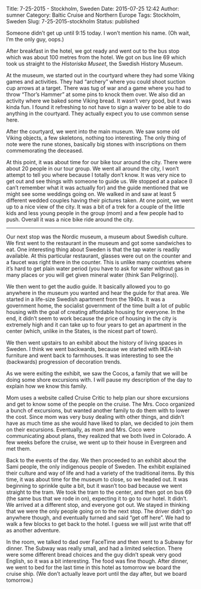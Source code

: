 Title: 7-25-2015 - Stockholm, Sweden
Date: 2015-07-25 12:42
Author: sumner
Category: Baltic Cruise and Northern Europe
Tags: Stockholm, Sweden
Slug: 7-25-2015-stockholm
Status: published

Someone didn’t get up until 9:15 today. I won’t mention his name. (Oh
wait, I’m the only guy, oops.)

After breakfast in the hotel, we got ready and went out to the bus stop
which was about 100 metres from the hotel. We got on bus line 69 which
took us straight to the *Historiska Museet*, the Swedish History Museum.

At the museum, we started out in the courtyard where they had some
Viking games and activities. They had “archery” where you could shoot
suction cup arrows at a target. There was tug of war and a game where
you had to throw “Thor’s Hammer” at some pins to knock them over. We
also did an activity where we baked some Viking bread. It wasn’t very
good, but it was kinda fun. I found it refreshing to not have to sign a
waiver to be able to do anything in the courtyard. They actually expect
you to use common sense here.

After the courtyard, we went into the main museum. We saw some old
Viking objects, a few skeletons, nothing too interesting. The only thing
of note were the rune stones, basically big stones with inscriptions on
them commemorating the deceased.

At this point, it was about time for our bike tour around the city.
There were about 20 people in our tour group. We went all around the
city, I won’t attempt to tell you where because I totally don’t know. It
was very nice to get out and see things with someone to guide us. We
stopped at a palace (I can’t remember what it was actually for) and the
guide mentioned that we might see some weddings going on. We walked in
and saw at least 5 different wedded couples having their pictures taken.
At one point, we went up to a nice view of the city. It was a bit of a
trek for a couple of the little kids and less young people in the group
(mom) and a few people had to push. Overall it was a nice bike ride
around the city.

------------------------------------------------------------------------

Our next stop was the Nordic museum, a museum about Swedish culture. We
first went to the restaurant in the museum and got some sandwiches to
eat. One interesting thing about Sweden is that the tap water is readily
available. At this particular restaurant, glasses were out on the
counter and a faucet was right there in the counter. This is unlike many
countries where it’s hard to get plain water period (you have to ask for
water without gas in many places or you will get given mineral water
(think San Peligrino)).

We then went to get the audio guide. It basically allowed you to go
anywhere in the museum you wanted and hear the guide for that area. We
started in a life-size Swedish apartment from the 1940s. It was a
government home, the socialist government of the time built a lot of
public housing with the goal of creating affordable housing for
everyone. In the end, it didn’t seem to work because the price of
housing in the city is extremely high and it can take up to four years
to get an apartment in the center (which, unlike in the States, is the
nicest part of town).

We then went upstairs to an exhibit about the history of living spaces
in Sweden. I think we went backwards, because we started with IKEA-ish
furniture and went back to farmhouses. It was interesting to see the
(backwards) progression of decoration trends.

As we were exiting the exhibit, we saw the Cocos, a family that we will
be doing some shore excursions with. I will pause my description of the
day to explain how we know this family.

Mom uses a website called Cruise Critic to help plan our shore
excursions and get to know some of the people on the cruise. The Mrs.
Coco organized a bunch of excursions, but wanted another family to do
them with to lower the cost. Since mom was very busy dealing with other
things, and didn’t have as much time as she would have liked to plan, we
decided to join them on their excursions. Eventually, as mom and Mrs.
Coco were communicating about plans, they realized that we both lived in
Colorado. A few weeks before the cruise, we went up to their house in
Evergreen and met them.

Back to the events of the day. We then proceeded to an exhibit about the
Sami people, the only indigenous people of Sweden. The exhibit explained
their culture and way of life and had a variety of the traditional
items. By this time, it was about time for the museum to close, so we
headed out. It was beginning to sprinkle quite a bit, but it wasn’t too
bad because we went straight to the tram. We took the tram to the
center, and then got on bus 69 (the same bus that we rode in on),
expecting it to go to our hotel. It didn’t. We arrived at a different
stop, and everyone got out. We stayed in thinking that we were the only
people going on to the next stop. The driver didn’t go anywhere though,
and eventually turned and said “get off here”. We had to walk a few
blocks to get back to the hotel. I guess we will just write that off as
another adventure.

In the room, we talked to dad over FaceTime and then went to a Subway
for dinner. The Subway was really small, and had a limited selection.
There were some different bread choices and the guy didn’t speak very
good English, so it was a bit interesting. The food was fine though.
After dinner, we went to bed for the last time in this hotel as tomorrow
we board the cruise ship. (We don’t actually leave port until the day
after, but we board tomorrow.)
